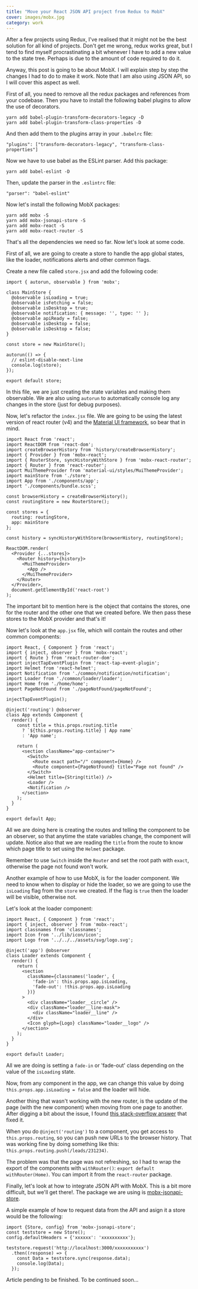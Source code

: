```yaml
---
title: "Move your React JSON API project from Redux to MobX"
cover: images/mobx.jpg
category: work
---
```


After a few projects using Redux, I've realised that it might not be the best solution for all kind of projects. Don't get me wrong, redux works great, but I tend to find myself procrastinating a bit whenever I have to add a new value to the state tree. Perhaps is due to the amount of code required to do it.

Anyway, this post is going to be about MobX. I will explain step by step the changes I had to do to make it work. Note that I am also using JSON API, so I will cover this aspect as well.

First of all, you need to remove all the redux packages and references from your codebase. Then you have to install the following babel plugins to allow the use of decorators.

```
yarn add babel-plugin-transform-decorators-legacy -D
yarn add babel-plugin-transform-class-properties -D
```

And then add them to the plugins array in your `.babelrc` file:

```
"plugins": ["transform-decorators-legacy", "transform-class-properties"]
```

Now we have to use babel as the ESLint parser. Add this package:

```
yarn add babel-eslint -D
```

Then, update the parser in the `.eslintrc` file:

```
"parser": "babel-eslint"
```

Now let's install the following MobX packages:

```
yarn add mobx -S
yarn add mobx-jsonapi-store -S
yarn add mobx-react -S
yarn add mobx-react-router -S
```

That's all the dependencies we need so far. Now let's look at some code.

First of all, we are going to create a store to handle the app global states, like the loader, notifications alerts and other common flags.

Create a new file called `store.jsx` and add the following code:

```
import { autorun, observable } from 'mobx';

class MainStore {
  @observable isLoading = true;
  @observable isFetching = false;
  @observable isDesktop = true;
  @observable notification: { message: '', type: '' };
  @observable apiReady = false;
  @observable isDesktop = false;
  @observable isDesktop = false;
}

const store = new MainStore();

autorun(() => {
  // eslint-disable-next-line
  console.log(store);
});

export default store;
```

In this file, we are just creating the state variables and making them observable. We are also using `autorun` to automatically console log any changes in the store (just for debug purposes).

Now, let's refactor the `index.jsx` file. We are going to be using the latest version of react router (v4) and the [Material UI framework](www.material-ui.com), so bear that in mind.

```
import React from 'react';
import ReactDOM from 'react-dom';
import createBrowserHistory from 'history/createBrowserHistory';
import { Provider } from 'mobx-react';
import { RouterStore, syncHistoryWithStore } from 'mobx-react-router';
import { Router } from 'react-router';
import MuiThemeProvider from 'material-ui/styles/MuiThemeProvider';
import mainStore from './store';
import App from './components/app';
import './components/bundle.scss';

const browserHistory = createBrowserHistory();
const routingStore = new RouterStore();

const stores = {
  routing: routingStore,
  app: mainStore
};

const history = syncHistoryWithStore(browserHistory, routingStore);

ReactDOM.render(
  <Provider {...stores}>
    <Router history={history}>
      <MuiThemeProvider>
        <App />
      </MuiThemeProvider>
    </Router>
  </Provider>,
  document.getElementById('react-root')
);
```

The important bit to mention here is the object that contains the stores, one for the router and the other one that we created before. We then pass these stores to the MobX provider and that's it!

Now let's look at the `app.jsx` file, which will contain the routes and other common components:

```
import React, { Component } from 'react';
import { inject, observer } from 'mobx-react';
import { Route } from 'react-router-dom';
import injectTapEventPlugin from 'react-tap-event-plugin';
import Helmet from 'react-helmet';
import Notification from './common/notification/notification';
import Loader from './common/loader/loader';
import Home from './home/home';
import PageNotFound from './pageNotFound/pageNotFound';

injectTapEventPlugin();

@inject('routing') @observer
class App extends Component {
  render() {
    const title = this.props.routing.title
      ? `${this.props.routing.title} | App name`
      : 'App name';

    return (
      <section className="app-container">
        <Switch>
          <Route exact path="/" component={Home} />
          <Route component={PageNotFound} title="Page not found" />
        </Switch>
        <Helmet title={String(title)} />
        <Loader />
        <Notification />
      </section>
    );
  }
}

export default App;
```

All we are doing here is creating the routes and telling the component to be an observer, so that anytime the state variables change, the component will update. Notice also that we are reading the `title` from the route to know which page title to set using the `Helmet` package.

Remember to use `Switch` inside the `Router` and set the root path with `exact`, otherwise the page not found won't work.

Another example of how to use MobX, is for the loader component. We need to know when to display or hide the loader, so we are going to use the `isLoading` flag from the `store` we created. If the flag is `true` then the loader will be visible, otherwise not.

Let's look at the loader component:

```
import React, { Component } from 'react';
import { inject, observer } from 'mobx-react';
import classnames from 'classnames';
import Icon from '../lib/icon/icon';
import Logo from '../../../assets/svg/logo.svg';

@inject('app') @observer
class Loader extends Component {
  render() {
    return (
      <section
        className={classnames('loader', {
          'fade-in': this.props.app.isLoading,
          'fade-out': !this.props.app.isLoading
        })}
      >
        <div className="loader__circle" />
        <div className="loader__line-mask">
          <div className="loader__line" />
        </div>
        <Icon glyph={Logo} className="loader__logo" />
      </section>
    );
  }
}

export default Loader;
```

All we are doing is setting a `fade-in` or 'fade-out' class depending on the value of the `isLoading` state.

Now, from any component in the app, we can change this value by doing `this.props.app.isLoading = false` and the loader will hide.

Another thing that wasn't working with the new router, is the update of the page (with the new component) when moving from one page to another. After digging a bit about the issue, I found [this stack-overflow answer](https://stackoverflow.com/questions/42875949/react-router-v4-redirect-not-working) that fixed it.

When you do `@inject('routing')` to a component, you get access to `this.props.routing`, so you can push new URLs to the browser history. That was working fine by doing something like this: `this.props.routing.push(/leads/231234)`.

The problem was that the page was not refreshing, so I had to wrap the export of the components with `withRouter()`: `export default withRouter(Home)`. You can import it from the `react-router` package.

Finally, let's look at how to integrate JSON API with MobX. This is a bit more difficult, but we'll get there!. The package we are using is [mobx-jsonapi-store](https://github.com/infinum/mobx-jsonapi-store).

A simple example of how to request data from the API and asign it a store would be the following:

```
import {Store, config} from 'mobx-jsonapi-store';
const teststore = new Store();
config.defaultHeaders = {'xxxxxx': 'xxxxxxxxxx'};

teststore.request('http://localhost:3000/xxxxxxxxxxx')
  .then((response) => {
    const Data = teststore.sync(response.data);
    console.log(Data);
  });
```

Article pending to be finished. To be continued soon...
